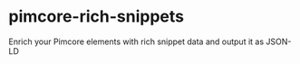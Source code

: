 # pimcore-rich-snippets
Enrich your Pimcore elements with rich snippet data and output it as JSON-LD

